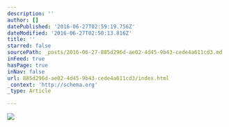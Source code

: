 ```yaml
---
description: ''
author: []
datePublished: '2016-06-27T02:59:19.756Z'
dateModified: '2016-06-27T02:50:13.816Z'
title: ''
starred: false
sourcePath: _posts/2016-06-27-885d296d-ae02-4d45-9b43-cede4a611cd3.md
inFeed: true
hasPage: true
inNav: false
url: 885d296d-ae02-4d45-9b43-cede4a611cd3/index.html
_context: 'http://schema.org'
_type: Article

---
```

![](https://the-grid-user-content.s3-us-west-2.amazonaws.com/06398396-962d-474e-b048-18cd2991e0e0.png)